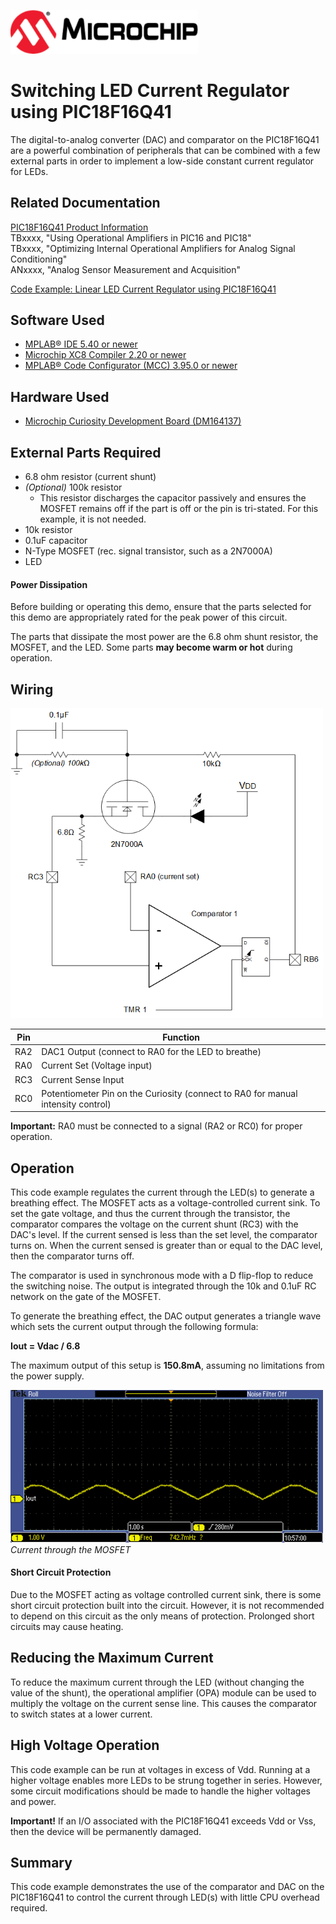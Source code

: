 <!-- Please do not change this html logo with link -->
<a href="https://www.microchip.com" rel="nofollow"><img src="images/microchip.png" alt="MCHP" width="300"/></a>

# Switching LED Current Regulator using PIC18F16Q41
The digital-to-analog converter (DAC) and comparator on the PIC18F16Q41 are a powerful combination of peripherals that can be combined with a few external parts in order to implement a low-side constant current regulator for LEDs.

## Related Documentation

<a href="https://www.microchip.com/wwwproducts/en/PIC18F16Q41">PIC18F16Q41 Product Information</a><br>
TBxxxx, "Using Operational Amplifiers in PIC16 and PIC18"<br>
TBxxxx, "Optimizing Internal Operational Amplifiers for Analog Signal Conditioning"<br>
ANxxxx, "Analog Sensor Measurement and Acquisition"

<a href="https://github.com/microchip-pic-avr-examples/pic18f16q41-linear-led-current-regulator">Code Example: Linear LED Current Regulator using PIC18F16Q41</a>

## Software Used

* <a href="http://www.microchip.com/mplab/mplab-x-ide">MPLAB® IDE 5.40 or newer</a>
* <a href="https://www.microchip.com/mplab/compilers">Microchip XC8 Compiler 2.20 or newer</a>
* <a href="https://www.microchip.com/mplab/mplab-code-configurator">MPLAB® Code Configurator (MCC) 3.95.0 or newer</a>

## Hardware Used

* <a href="https://www.microchip.com/DevelopmentTools/ProductDetails/PartNO/DM164137"> Microchip Curiosity Development Board (DM164137) </a>

## External Parts Required

* 6.8 ohm resistor (current shunt)
* *(Optional)* 100k resistor
    * This resistor discharges the capacitor passively and ensures the MOSFET remains off if the part is off or the pin is tri-stated. For this example, it is not needed.
* 10k resistor
* 0.1uF capacitor
* N-Type MOSFET (rec. signal transistor, such as a 2N7000A)
* LED

#### Power Dissipation
Before building or operating this demo, ensure that the parts selected for this demo are appropriately rated for the peak power of this circuit.

The parts that dissipate the most power are the 6.8 ohm shunt resistor, the MOSFET, and the LED. Some parts **may become warm or hot** during operation.

## Wiring
<img src="images/wiring.png" alt="Wiring Diagram" width="500px"/><br>

| Pin | Function
| --- | --------
| RA2 | DAC1 Output (connect to RA0 for the LED to breathe)
| RA0 | Current Set (Voltage input)
| RC3 | Current Sense Input
| RC0 | Potentiometer Pin on the Curiosity (connect to RA0 for manual intensity control)

**Important:** RA0 must be connected to a signal (RA2 or RC0) for proper operation.

## Operation
This code example regulates the current through the LED(s) to generate a breathing effect. The MOSFET acts as a voltage-controlled current sink. To set the gate voltage, and thus the current through the transistor, the comparator compares the voltage on the current shunt (RC3) with the DAC's level. If the current sensed is less than the set level, the comparator turns on. When the current sensed is greater than or equal to the DAC level, then the comparator turns off.

The comparator is used in synchronous mode with a D flip-flop to reduce the switching noise. The output is integrated through the 10k and 0.1uF RC network on the gate of the MOSFET.

To generate the breathing effect, the DAC output generates a triangle wave which sets the current output through the following formula:

**Iout = Vdac / 6.8**

The maximum output of this setup is **150.8mA**, assuming no limitations from the power supply.

<img src="images/currentSense.PNG" alt="Breathing Waveform" width="500px"/><br>
*Current through the MOSFET*

#### Short Circuit Protection
Due to the MOSFET acting as voltage controlled current sink, there is some short circuit protection built into the circuit. However, it is not recommended to depend on this circuit as the only means of protection. Prolonged short circuits may cause heating.

## Reducing the Maximum Current
To reduce the maximum current through the LED (without changing the value of the shunt), the operational amplifier (OPA) module can be used to multiply the voltage on the current sense line. This causes the comparator to switch states at a lower current. 

## High Voltage Operation
This code example can be run at voltages in excess of Vdd. Running at a higher voltage enables more LEDs to be strung together in series. However, some circuit modifications should be made to handle the higher voltages and power.

**Important!** If an I/O associated with the PIC18F16Q41 exceeds Vdd or Vss, then the device will be permanently damaged.

## Summary
This code example demonstrates the use of the comparator and DAC on the PIC18F16Q41 to control the current through LED(s) with little CPU overhead required.  
